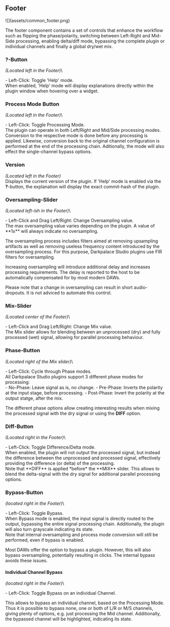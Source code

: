 <h2 class="txt-green">Footer</h2>
<div class="image">
![](assets/common_footer.png)
</div>

The footer component contains a set of controls that
enhance the workflow such as flipping the phase/polarity, switching between Left-Right and Mid-Side processing, enabling delta/diff mode, bypassing the complete plugin or individual channels and finally a global dry/wet mix.

### ?-Button
<span class="location">*(Located left in the Footer)*</span>\
<div class="block controls bg-dark-2">
- <span class="item">Left-Click:</span> Toggle 'Help' mode.
</div>
When enabled, 'Help' mode will display explanations directly within the plugin window when hovering over a widget.
<span class="spacer"/>

### Process Mode Button
<span class="location">*(Located left in the Footer)*</span>\
<div class="block controls bg-dark-2">
- <span class="item">Left-Click:</span> Toggle Processing Mode.
</div>
The plugin can operate in both Left/Right and Mid/Side processing modes. Conversion to the
respective mode is done before any processing is applied. Likewise, conversion back to the original 
channel configuration is performed at the end of the processing chain. Aditionally, the mode will 
also effect the single-channel bypass options.

### Version
<span class="location">*(Located left in the Footer)*</span>\
Displays the current version of the plugin. If 'Help' mode is enabled via the **?**-button, the
explanation will display the exact commit-hash of the plugin.
<span class="spacer"/>
<div class="pb"></div>

### Oversampling-Slider
<span class="location">*(Located left-ish in the Footer)*</span>\
<div class="block controls bg-dark-2">
- <span class="item">Left-Click and Drag Left/Right:</span> Change Oversampling value.
</div>
The max oversampling value varies depending on the plugin. A value of **1x** will always
indicate no oversampling.

The oversampling process includes filters aimed at removing upsampling artifacts as well as
removing useless frequency content introduced by the oversampling process. For this purpose,
Darkpalace Studio plugins use FIR filters for oversampling.

Increasing oversampling will introduce additional delay and increases processing requirements.
The delay is reported to the host to be automatically compensated for by most modern DAWs.

<div class="quote bg-yellow">
Please note that a change in oversampling can result in short audio-dropouts. It is not
adviced to automate this control.
</div>
<span class="spacer"/>

### Mix-Slider
<span class="location">*(Located center of the Footer)*</span>\
<div class="block controls bg-dark-2">
- <span class="item">Left-Click and Drag Left/Right:</span> Change Mix value.
</div>
The Mix slider allows for blending between an unprocessed (dry) and fully processed (wet) signal, allowing for parallel processing behaviour.
<span class="spacer"/>

### Phase-Button
<span class="location">*(Located right of the Mix slider)*</span>\
<div class="block controls bg-dark-2">
- <span class="item">Left-Click: </span> Cycle through Phase modes.
</div>
All Darkpalace Studio plugins support 3 different phase modes for processing:
<div class="block bg-dark-1">
- <span class="txt-purple">No-Phase:</span> Leave signal as is, no change.
- <span class="txt-purple">Pre-Phase:</span> Inverts the polarity at the input stage, before processing.
- <span class="txt-purple">Post-Phase:</span> Invert the polarity at the output statge, after the mix.
</div>

The different phase options allow creating interesting results when mixing the processed signal with the dry signal or using the **DIFF** option.
<div class="pb"></div>

### Diff-Button
<span class="location">*(Located right in the Footer)*</span>\
<div class="block controls bg-dark-2">
- <span class="item">Left-Click: </span> Toggle Difference/Delta mode.
</div>
When enabled, the plugin will not output the processed signal, but instead the difference between the unprocessed and processed signal, effectively providing the difference (or delta) of the processing.

<div class="quote bg-yellow">
Note that **DIFF** is applied *before* the **MIX** slider. This allows to blend the delta-signal with the dry signal for additional parallel processing options.
</div>

### Bypass-Button
<span class="location">*(located right in the Footer)*</span>\
<div class="block controls bg-dark-2">
- <span class="item">Left-Click: </span> Toggle Bypass.
</div>
When Bypass mode is enabled, the input signal is directly routed to the output, bypassing the entire
signal processing chain. Additionally, the plugin will also turn grayscale indicating its state.

<div class="quote bg-yellow">
Note that internal oversampling and process mode conversion will still be performed, even if bypass is enabled.
</div>

Most DAWs offer the option to bypass a plugin. However, this will also bypass oversampling, potentially resulting in clicks.
The internal bypass avoids these issues.
<span class="spacer"/>

#### Individual Channel Bypass
<span class="location">*(located right in the Footer)*</span>\
<div class="block controls bg-dark-2">
- <span class="item">Left-Click: </span> Toggle Bypass on an individual Channel.
</div>

This allows to bypass an individual channel, based on the Processing Mode. 
Thus it is possible to bypass none, one or both of L/R or M/S channels, giving plenty of options, 
e.g. just processing the Mid channel. 
Additionally, the bypassed channel will be highlighted, indicating its state.
<div class="pb"></div>